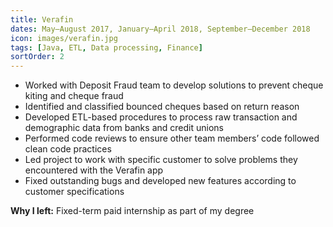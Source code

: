 ```yaml
---
title: Verafin
dates: May–August 2017, January–April 2018, September–December 2018
icon: images/verafin.jpg
tags: [Java, ETL, Data processing, Finance]
sortOrder: 2
---
```


-   Worked with Deposit Fraud team to develop solutions to prevent cheque kiting and cheque fraud
-   Identified and classified bounced cheques based on return reason
-   Developed ETL-based procedures to process raw transaction and demographic data from banks and credit unions
-   Performed code reviews to ensure other team members’ code followed clean code practices
-   Led project to work with specific customer to solve problems they encountered with the Verafin app
-   Fixed outstanding bugs and developed new features according to customer specifications

**Why I left:** Fixed-term paid internship as part of my degree
